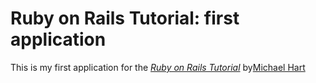 
# Ruby on Rails Tutorial: first application

This is my first application for the 
[*Ruby on Rails Tutorial*](http://railstutorial.org)
by[Michael Hart](http://michaelhartl.com/)

